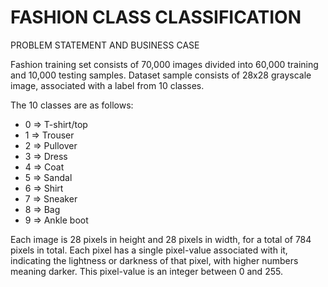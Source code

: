 # FASHION CLASS CLASSIFICATION

PROBLEM STATEMENT AND BUSINESS CASE

Fashion training set consists of 70,000 images divided into 60,000 training and 10,000 testing samples. Dataset sample consists of 28x28 grayscale image, associated with a label from 10 classes.

The 10 classes are as follows:
* 0 => T-shirt/top
* 1 => Trouser
* 2 => Pullover
* 3 => Dress
* 4 => Coat
* 5 => Sandal
* 6 => Shirt
* 7 => Sneaker
* 8 => Bag
* 9 => Ankle boot

Each image is 28 pixels in height and 28 pixels in width, for a total of 784 pixels in total. Each pixel has a single pixel-value associated with it, indicating the lightness or darkness of that pixel, with higher numbers meaning darker. This pixel-value is an integer between 0 and 255.

